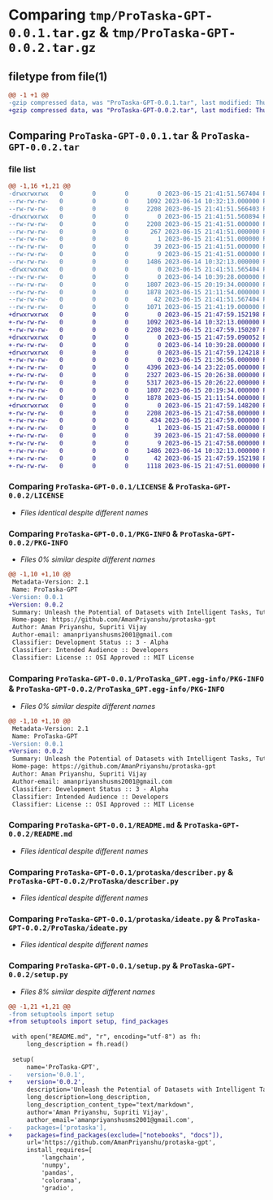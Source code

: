 # Comparing `tmp/ProTaska-GPT-0.0.1.tar.gz` & `tmp/ProTaska-GPT-0.0.2.tar.gz`

## filetype from file(1)

```diff
@@ -1 +1 @@
-gzip compressed data, was "ProTaska-GPT-0.0.1.tar", last modified: Thu Jun 15 21:41:51 2023, max compression
+gzip compressed data, was "ProTaska-GPT-0.0.2.tar", last modified: Thu Jun 15 21:47:59 2023, max compression
```

## Comparing `ProTaska-GPT-0.0.1.tar` & `ProTaska-GPT-0.0.2.tar`

### file list

```diff
@@ -1,16 +1,21 @@
-drwxrwxrwx   0        0        0        0 2023-06-15 21:41:51.567404 ProTaska-GPT-0.0.1/
--rw-rw-rw-   0        0        0     1092 2023-06-14 10:32:13.000000 ProTaska-GPT-0.0.1/LICENSE
--rw-rw-rw-   0        0        0     2208 2023-06-15 21:41:51.566403 ProTaska-GPT-0.0.1/PKG-INFO
-drwxrwxrwx   0        0        0        0 2023-06-15 21:41:51.560894 ProTaska-GPT-0.0.1/ProTaska_GPT.egg-info/
--rw-rw-rw-   0        0        0     2208 2023-06-15 21:41:51.000000 ProTaska-GPT-0.0.1/ProTaska_GPT.egg-info/PKG-INFO
--rw-rw-rw-   0        0        0      267 2023-06-15 21:41:51.000000 ProTaska-GPT-0.0.1/ProTaska_GPT.egg-info/SOURCES.txt
--rw-rw-rw-   0        0        0        1 2023-06-15 21:41:51.000000 ProTaska-GPT-0.0.1/ProTaska_GPT.egg-info/dependency_links.txt
--rw-rw-rw-   0        0        0       39 2023-06-15 21:41:51.000000 ProTaska-GPT-0.0.1/ProTaska_GPT.egg-info/requires.txt
--rw-rw-rw-   0        0        0        9 2023-06-15 21:41:51.000000 ProTaska-GPT-0.0.1/ProTaska_GPT.egg-info/top_level.txt
--rw-rw-rw-   0        0        0     1486 2023-06-14 10:32:13.000000 ProTaska-GPT-0.0.1/README.md
-drwxrwxrwx   0        0        0        0 2023-06-15 21:41:51.565404 ProTaska-GPT-0.0.1/protaska/
--rw-rw-rw-   0        0        0        0 2023-06-14 10:39:28.000000 ProTaska-GPT-0.0.1/protaska/__init__.py
--rw-rw-rw-   0        0        0     1807 2023-06-15 20:19:34.000000 ProTaska-GPT-0.0.1/protaska/describer.py
--rw-rw-rw-   0        0        0     1878 2023-06-15 21:11:54.000000 ProTaska-GPT-0.0.1/protaska/ideate.py
--rw-rw-rw-   0        0        0       42 2023-06-15 21:41:51.567404 ProTaska-GPT-0.0.1/setup.cfg
--rw-rw-rw-   0        0        0     1071 2023-06-15 21:41:19.000000 ProTaska-GPT-0.0.1/setup.py
+drwxrwxrwx   0        0        0        0 2023-06-15 21:47:59.152198 ProTaska-GPT-0.0.2/
+-rw-rw-rw-   0        0        0     1092 2023-06-14 10:32:13.000000 ProTaska-GPT-0.0.2/LICENSE
+-rw-rw-rw-   0        0        0     2208 2023-06-15 21:47:59.150207 ProTaska-GPT-0.0.2/PKG-INFO
+drwxrwxrwx   0        0        0        0 2023-06-15 21:47:59.090052 ProTaska-GPT-0.0.2/ProTaska/
+-rw-rw-rw-   0        0        0        0 2023-06-14 10:39:28.000000 ProTaska-GPT-0.0.2/ProTaska/__init__.py
+drwxrwxrwx   0        0        0        0 2023-06-15 21:47:59.124218 ProTaska-GPT-0.0.2/ProTaska/data/
+-rw-rw-rw-   0        0        0        0 2023-06-15 21:36:56.000000 ProTaska-GPT-0.0.2/ProTaska/data/__init__.py
+-rw-rw-rw-   0        0        0     4396 2023-06-14 23:22:05.000000 ProTaska-GPT-0.0.2/ProTaska/data/data_utils.py
+-rw-rw-rw-   0        0        0     2327 2023-06-15 20:26:38.000000 ProTaska-GPT-0.0.2/ProTaska/data/ingestion.py
+-rw-rw-rw-   0        0        0     5317 2023-06-15 20:26:22.000000 ProTaska-GPT-0.0.2/ProTaska/data/loader.py
+-rw-rw-rw-   0        0        0     1807 2023-06-15 20:19:34.000000 ProTaska-GPT-0.0.2/ProTaska/describer.py
+-rw-rw-rw-   0        0        0     1878 2023-06-15 21:11:54.000000 ProTaska-GPT-0.0.2/ProTaska/ideate.py
+drwxrwxrwx   0        0        0        0 2023-06-15 21:47:59.148200 ProTaska-GPT-0.0.2/ProTaska_GPT.egg-info/
+-rw-rw-rw-   0        0        0     2208 2023-06-15 21:47:58.000000 ProTaska-GPT-0.0.2/ProTaska_GPT.egg-info/PKG-INFO
+-rw-rw-rw-   0        0        0      434 2023-06-15 21:47:59.000000 ProTaska-GPT-0.0.2/ProTaska_GPT.egg-info/SOURCES.txt
+-rw-rw-rw-   0        0        0        1 2023-06-15 21:47:58.000000 ProTaska-GPT-0.0.2/ProTaska_GPT.egg-info/dependency_links.txt
+-rw-rw-rw-   0        0        0       39 2023-06-15 21:47:58.000000 ProTaska-GPT-0.0.2/ProTaska_GPT.egg-info/requires.txt
+-rw-rw-rw-   0        0        0        9 2023-06-15 21:47:58.000000 ProTaska-GPT-0.0.2/ProTaska_GPT.egg-info/top_level.txt
+-rw-rw-rw-   0        0        0     1486 2023-06-14 10:32:13.000000 ProTaska-GPT-0.0.2/README.md
+-rw-rw-rw-   0        0        0       42 2023-06-15 21:47:59.152198 ProTaska-GPT-0.0.2/setup.cfg
+-rw-rw-rw-   0        0        0     1118 2023-06-15 21:47:51.000000 ProTaska-GPT-0.0.2/setup.py
```

### Comparing `ProTaska-GPT-0.0.1/LICENSE` & `ProTaska-GPT-0.0.2/LICENSE`

 * *Files identical despite different names*

### Comparing `ProTaska-GPT-0.0.1/PKG-INFO` & `ProTaska-GPT-0.0.2/PKG-INFO`

 * *Files 0% similar despite different names*

```diff
@@ -1,10 +1,10 @@
 Metadata-Version: 2.1
 Name: ProTaska-GPT
-Version: 0.0.1
+Version: 0.0.2
 Summary: Unleash the Potential of Datasets with Intelligent Tasks, Tutorials, and Algorithm Recommendations.
 Home-page: https://github.com/AmanPriyanshu/protaska-gpt
 Author: Aman Priyanshu, Supriti Vijay
 Author-email: amanpriyanshusms2001@gmail.com
 Classifier: Development Status :: 3 - Alpha
 Classifier: Intended Audience :: Developers
 Classifier: License :: OSI Approved :: MIT License
```

### Comparing `ProTaska-GPT-0.0.1/ProTaska_GPT.egg-info/PKG-INFO` & `ProTaska-GPT-0.0.2/ProTaska_GPT.egg-info/PKG-INFO`

 * *Files 0% similar despite different names*

```diff
@@ -1,10 +1,10 @@
 Metadata-Version: 2.1
 Name: ProTaska-GPT
-Version: 0.0.1
+Version: 0.0.2
 Summary: Unleash the Potential of Datasets with Intelligent Tasks, Tutorials, and Algorithm Recommendations.
 Home-page: https://github.com/AmanPriyanshu/protaska-gpt
 Author: Aman Priyanshu, Supriti Vijay
 Author-email: amanpriyanshusms2001@gmail.com
 Classifier: Development Status :: 3 - Alpha
 Classifier: Intended Audience :: Developers
 Classifier: License :: OSI Approved :: MIT License
```

### Comparing `ProTaska-GPT-0.0.1/README.md` & `ProTaska-GPT-0.0.2/README.md`

 * *Files identical despite different names*

### Comparing `ProTaska-GPT-0.0.1/protaska/describer.py` & `ProTaska-GPT-0.0.2/ProTaska/describer.py`

 * *Files identical despite different names*

### Comparing `ProTaska-GPT-0.0.1/protaska/ideate.py` & `ProTaska-GPT-0.0.2/ProTaska/ideate.py`

 * *Files identical despite different names*

### Comparing `ProTaska-GPT-0.0.1/setup.py` & `ProTaska-GPT-0.0.2/setup.py`

 * *Files 8% similar despite different names*

```diff
@@ -1,21 +1,21 @@
-from setuptools import setup
+from setuptools import setup, find_packages
 
 with open("README.md", "r", encoding="utf-8") as fh:
     long_description = fh.read()
 
 setup(
     name='ProTaska-GPT',
-    version='0.0.1',
+    version='0.0.2',
     description='Unleash the Potential of Datasets with Intelligent Tasks, Tutorials, and Algorithm Recommendations.',
     long_description=long_description,
     long_description_content_type="text/markdown",
     author='Aman Priyanshu, Supriti Vijay',
     author_email='amanpriyanshusms2001@gmail.com',
-    packages=['protaska'],
+    packages=find_packages(exclude=["notebooks", "docs"]),
     url='https://github.com/AmanPriyanshu/protaska-gpt',
     install_requires=[
         'langchain',
         'numpy',
         'pandas',
         'colorama',
         'gradio',
```


